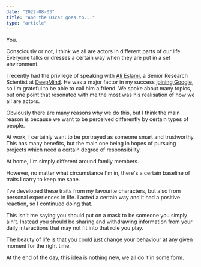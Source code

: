 ```yaml
---
date: "2022-08-03"
title: "And the Oscar goes to..."
type: "article"
---
```


You.

Consciously or not, I think we all are actors in different parts of our life. Everyone talks or dresses a certain way when they are put in a set environment.

I recently had the privilege of speaking with [Ali Eslami](https://twitter.com/arkitus), a Senior Research Scientist at [DeepMind](https://www.deepmind.com/). He was a major factor in my success [joining Google](https://parsam.io/google), so I'm grateful to be able to call him a friend. We spoke about many topics, but one point that resonated with me the most was his realisation of how we all are actors.

Obviously there are many reasons why we do this, but I think the main reason is because we want to be perceived differently by certain types of people.

At work, I certainly want to be portrayed as someone smart and trustworthy. This has many benefits, but the main one being in hopes of pursuing projects which need a certain degree of responsibility.

At home, I'm simply different around family members.

However, no matter what circumstance I'm in, there's a certain baseline of traits I carry to keep me sane.

I've developed these traits from my favourite characters, but also from personal experiences in life.
I acted a certain way and it had a positive reaction, so I continued doing that.

This isn't me saying you should put on a mask to be someone you simply ain't. Instead you should be sharing and withdrawing information from your daily interactions that may not fit into that role you play.

The beauty of life is that you could just change your behaviour at any given moment for the right time.

At the end of the day, this idea is nothing new, we all do it in some form.
